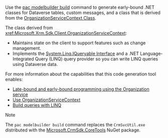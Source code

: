 Use the [pac modelbuilder build](#pac-modelbuilder-build) command to generate early-bound .NET classes for Dataverse tables, custom messages, and a class that is derived from the [OrganizationServiceContext Class](xref:Microsoft.Xrm.Sdk.Client.OrganizationServiceContext).

The class derived from <xref:Microsoft.Xrm.Sdk.Client.OrganizationServiceContext>:

- Maintains state on the client to support features such as change management.
- Implements the [System.Linq.IQueryable Interface](xref:System.Linq.IQueryable) and a .NET Language-Integrated Query (LINQ) query provider so you can write LINQ queries using Dataverse data.

For more information about the capabilities that this code generation tool enables:

- [Late-bound and early-bound programming using the Organization service](/power-apps/developer/data-platform/org-service/early-bound-programming)
- [Use OrganizationServiceContext](/developer/data-platform/org-service/organizationservicecontext)
- [Build queries with LINQ](/developer/data-platform/org-service/build-queries-with-linq-net-language-integrated-query)

> [!NOTE]
> The `pac modelbuilder build` command replaces the `CrmSvcUtil.exe` distributed with the [Microsoft.CrmSdk.CoreTools](https://www.nuget.org/packages/Microsoft.CrmSdk.CoreTools) NuGet package.